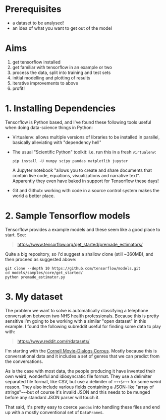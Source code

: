 # Prerequisites

 * a dataset to be analysed!
 * an idea of what you want to get out of the model

# Aims

1. get tensorflow installed
2. get familiar with tensorflow in an example or two
3. process the data, split into training and test sets
4. initial modelling and plotting of results
5. iterative improvements to above
6. profit!

# 1. Installing Dependencies

Tensorflow is Python based, and I've found these following tools
useful when doing data-science things in Python:

 * Virtualenv: allows multiple versions of libraries to be installed
   in parallel, basically alleviating with "dependency hell"

 * The usual "Scientific Python" toolkit: i.e. run this in a fresh
   `virtualenv`:

   ``` shell
   pip install -U numpy scipy pandas matplotlib jupyter
   ```

   A Jupyter notebook "allows you to create and share documents that
   contain live code, equations, visualizations and narrative text".
   Apparently they even have baked in support for Tensorflow these
   days!

 * Git and Github: working with code in a source control system makes
   the world a better place.

# 2. Sample Tensorflow models

Tensorflow provides a example models and these seem like a good place to
start.  See:

> <https://www.tensorflow.org/get_started/premade_estimators/>

Quite a big repository, so I'd suggest a shallow clone (still ~360MB),
and then proceed as suggested above:

``` shell
git clone --depth 10 https://github.com/tensorflow/models.git
cd models/samples/core/get_started/
python premade_estimator.py
```

# 3. My dataset

The problem we want to solve is automatically classifying a telephone
conversation between two NHS health professionals.  Because this is
pretty sensitive I'm going to be working with a similar "open dataset"
in this example.  I found the following subreddit useful for finding
some data to play with:

> <https://www.reddit.com/r/datasets/>

I'm starting with the [Cornell Movie-Dialogs Corpus].  Mostly because
this is conversational data and it includes a set of genres that we
can predict from the conversations.

[Cornell Movie-Dialogs Corpus]: http://www.cs.cornell.edu/~cristian/Cornell_Movie-Dialogs_Corpus.html

As is the case with most data, the people producing it have invented
their own weird, wonderful and idiosyncratic file format.  They use a
delimiter separated file format, like CSV, but use a delimiter of `
+++$+++ ` for some weird reason.  They also include various fields
containing a JSON-like "array of strings"---but of course it's invalid
JSON and this needs to be munged before any standard JSON parser will
touch it.

That said, it's pretty easy to coerce `pandas` into handling these
files and end up with a mostly conventional set of `DataFrame`s.
